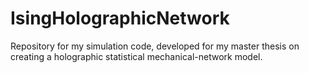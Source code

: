 # IsingHolographicNetwork
Repository for my simulation code, developed for my master thesis on creating a holographic statistical mechanical-network model.
